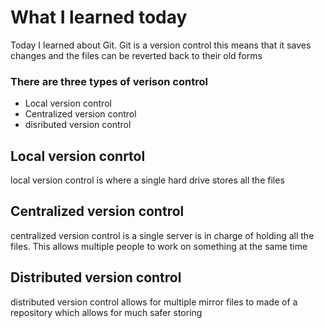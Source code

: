 # What I learned today
Today I learned about Git. Git is a version control this means that it saves changes and the files can be reverted back to their old forms

### There are three types of verison control
- Local version control
- Centralized version control 
- disributed version control

## Local version conrtol
local version control is where a single hard drive stores all the files

## Centralized version control
centralized version control is a single server is in charge of holding all the files. This allows multiple people to work on something at the same time

## Distributed version control
distributed version control allows for multiple mirror files to made of a repository which allows for much safer storing
